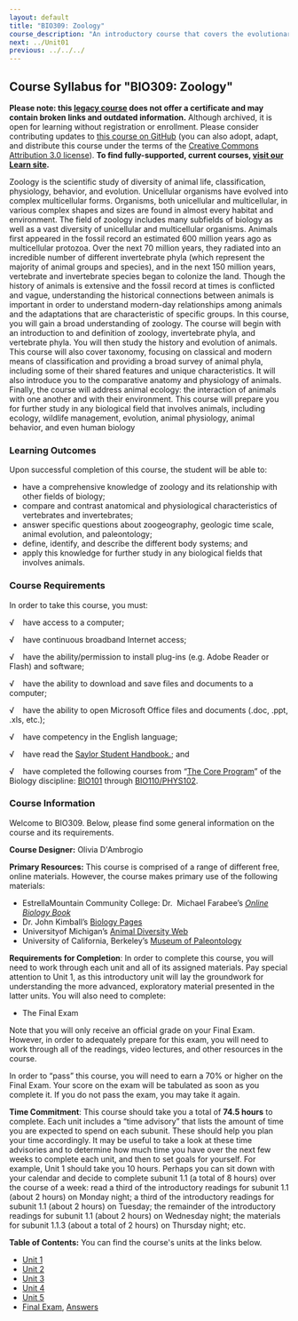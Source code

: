 ```yaml
---
layout: default
title: "BIO309: Zoology"
course_description: "An introductory course that covers the evolutionary history, phylogenetic relationships, comparative anatomy and physiology, and ecological interrelationships among animal taxa, with an overarching focus on the evolutionary pressures that led to physiological and ecological differences among species and groups."
next: ../Unit01
previous: ../../../
---
```

Course Syllabus for "BIO309: Zoology"
-------------------------------------

**Please note: this [legacy course](https://sayloracademy.zendesk.com/hc/en-us/articles/206089967) does not offer a certificate and may contain 
broken links and outdated information.** Although archived, it is open 
for learning without registration or enrollment. Please consider contributing 
updates to [this course on GitHub](https://github.com/saylordotorg/course_bio309) 
(you can also adopt, adapt, and distribute this course under the terms of 
the [Creative Commons Attribution 3.0 license](http://creativecommons.org/licenses/by/3.0/)). **To find fully-supported, current courses, [visit our 
Learn site](https://learn.saylor.org).**

Zoology is the scientific study of diversity of animal life,
classification, physiology, behavior, and evolution. Unicellular
organisms have evolved into complex multicellular forms. Organisms, both
unicellular and multicellular, in various complex shapes and sizes are
found in almost every habitat and environment. The field of zoology
includes many subfields of biology as well as a vast diversity of
unicellular and multicellular organisms. Animals first appeared in the
fossil record an estimated 600 million years ago as multicellular
protozoa. Over the next 70 million years, they radiated into an
incredible number of different invertebrate phyla (which represent the
majority of animal groups and species), and in the next 150 million
years, vertebrate and invertebrate species began to colonize the land.
Though the history of animals is extensive and the fossil record at
times is conflicted and vague, understanding the historical connections
between animals is important in order to understand modern-day
relationships among animals and the adaptations that are characteristic
of specific groups. In this course, you will gain a broad understanding
of zoology. The course will begin with an introduction to and definition
of zoology, invertebrate phyla, and vertebrate phyla. You will then
study the history and evolution of animals. This course will also cover
taxonomy, focusing on classical and modern means of classification and
providing a broad survey of animal phyla, including some of their shared
features and unique characteristics. It will also introduce you to the
comparative anatomy and physiology of animals. Finally, the course will
address animal ecology: the interaction of animals with one another and
with their environment. This course will prepare you for further study
in any biological field that involves animals, including ecology,
wildlife management, evolution, animal physiology, animal behavior, and
even human biology

### Learning Outcomes

Upon successful completion of this course, the student will be able
to:  

-   have a comprehensive knowledge of zoology and its relationship with
    other fields of biology;
-   compare and contrast anatomical and physiological characteristics of
    vertebrates and invertebrates;
-   answer specific questions about zoogeography, geologic time scale,
    animal evolution, and paleontology;
-   define, identify, and describe the different body systems; and
-   apply this knowledge for further study in any biological fields that
    involves animals.

### Course Requirements

In order to take this course, you must:  
  
 <span dir="LTR">√    have access to a computer;</span>  
  
 <span dir="LTR">√    have continuous broadband </span>Internet
access;  
  
 <span dir="LTR">√    have the ability/permission to install plug-ins
(e.g. Adobe Reader or Flash) and software;</span>  
  
 <span dir="LTR">√    have the ability to download and save files and
documents to a computer;</span>  
  
 <span dir="LTR">√    have the ability to open Microsoft Office files
and documents (.doc, .ppt, .xls, etc.);</span>  
  
 <span dir="LTR">√    have competency in the English language;</span>  
  
 √    have read the [Saylor Student
Handbook.](http://www.saylor.org/site/wp-content/uploads/2012/05/Saylor-StudentHandbook.pdf);
and  
  
 √    have completed the following courses from “[The Core
Program](http://www.saylor.org/majors/biology/)” of the Biology
discipline: [BIO101](http://www.saylor.org/courses/bio101/) through
[BIO110/PHYS102](http://www.saylor.org/courses/bio110/).

### Course Information

Welcome to BIO309. Below, please find some general information on the
course and its requirements.

**Course Designer:** Olivia D'Ambrogio

**Primary Resources:** This course is comprised of a range of different
free, online materials. However, the course makes primary use of the
following materials:

-   EstrellaMountain Community College: Dr.  Michael Farabee’s *[Online
    Biology
    Book](http://www.emc.maricopa.edu/faculty/farabee/biobk/BioBookTOC.html)*
-   Dr. John Kimball’s [Biology
    Pages](http://users.rcn.com/jkimball.ma.ultranet/BiologyPages/W/Welcome.html)
-   Universityof Michigan’s [Animal Diversity
    Web](http://animaldiversity.ummz.umich.edu/site/index.html)
-   University of California, Berkeley’s [Museum of
    Paleontology](http://www.ucmp.berkeley.edu/index.php)

**Requirements for Completion**: In order to complete this course, you
will need to work through each unit and all of its assigned materials.
Pay special attention to Unit 1, as this introductory unit will lay the
groundwork for understanding the more advanced, exploratory material
presented in the latter units. You will also need to complete:

-   The Final Exam

Note that you will only receive an official grade on your Final Exam.
However, in order to adequately prepare for this exam, you will need to
work through all of the readings, video lectures, and other resources in
the course.

In order to “pass” this course, you will need to earn a 70% or higher on
the Final Exam. Your score on the exam will be tabulated as soon as you
complete it. If you do not pass the exam, you may take it again.

**Time Commitment**: This course should take you a total of **74.5
hours** to complete. Each unit includes a “time advisory” that lists the
amount of time you are expected to spend on each subunit. These should
help you plan your time accordingly. It may be useful to take a look at
these time advisories and to determine how much time you have over the
next few weeks to complete each unit, and then to set goals for
yourself. For example, Unit 1 should take you 10 hours. Perhaps you can
sit down with your calendar and decide to complete subunit 1.1 (a total
of 8 hours) over the course of a week: read a third of the introductory
readings for subunit 1.1 (about 2 hours) on Monday night; a third of the
introductory readings for subunit 1.1 (about 2 hours) on Tuesday; the
remainder of the introductory readings for subunit 1.1 (about 2 hours)
on Wednesday night; the materials for subunit 1.1.3 (about a total of 2
hours) on Thursday night; etc.

**Table of Contents:** You can find the course's units at the links below.

- [Unit 1](https://legacy.saylor.org/bio309/Unit01/)
- [Unit 2](https://legacy.saylor.org/bio309/Unit02/)
- [Unit 3](https://legacy.saylor.org/bio309/Unit03/)
- [Unit 4](https://legacy.saylor.org/bio309/Unit04/)
- [Unit 5](https://legacy.saylor.org/bio309/Unit05/)
- [Final Exam](http://saylordotorg.github.io/LegacyExams/BIO/BIO309/BIO309-FinalExam.html), [Answers](http://saylordotorg.github.io/LegacyExams/BIO/BIO309/BIO309-FinalExam-Answers.html)
